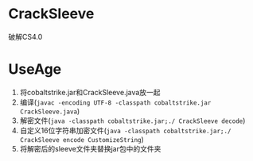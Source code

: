 # CrackSleeve
破解CS4.0
# UseAge
1. 将cobaltstrike.jar和CrackSleeve.java放一起
2. 编译(`javac -encoding UTF-8 -classpath cobaltstrike.jar CrackSleeve.java`)
3. 解密文件(`java -classpath cobaltstrike.jar;./ CrackSleeve decode`)
4. 自定义16位字符串加密文件(`java -classpath cobaltstrike.jar;./ CrackSleeve encode CustomizeString`)
5. 将解密后的sleeve文件夹替换jar包中的文件夹
